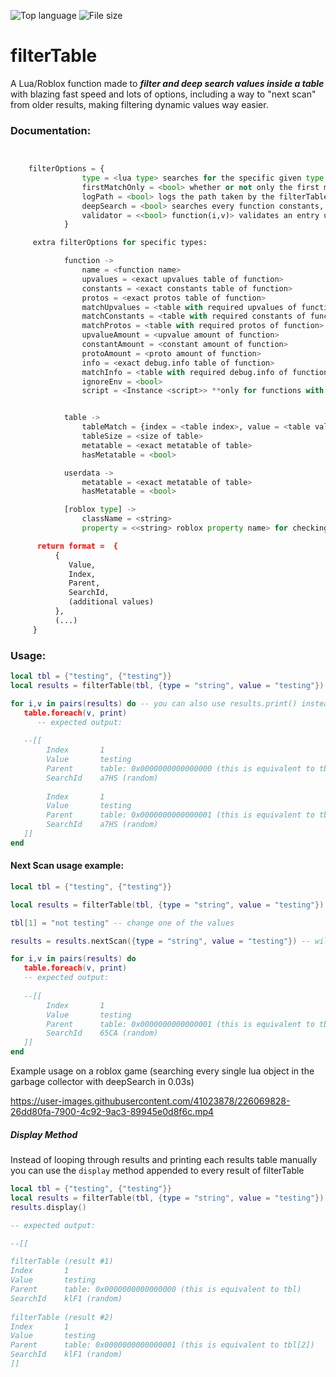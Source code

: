 ![Top language](https://img.shields.io/github/languages/top/Fiusen/filterTable) ![File size](https://img.shields.io/github/size/Fiusen/filterTable/filterTable.lua)

# filterTable

A Lua/Roblox function made to ***filter and deep search values inside a table*** with blazing fast speed and lots of options, including a way to "next scan" from older results, making filtering dynamic values way easier.



### Documentation:

```py


    filterOptions = {
                type = <lua type> searches for the specific given type
                firstMatchOnly = <bool> whether or not only the first matched value will be returned
                logPath = <bool> logs the path taken by the filterTable, may decrease performance
                deepSearch = <bool> searches every function constants, upvalues, protos and env (will decrease performance)
                validator = <<bool> function(i,v)> validates an entry using a function **will override the default checking, so using any options presented below will not work**
            }

     extra filterOptions for specific types:

            function -> 
                name = <function name>
                upvalues = <exact upvalues table of function>
                constants = <exact constants table of function>
                protos = <exact protos table of function>
                matchUpvalues = <table with required upvalues of function>
                matchConstants = <table with required constants of function>
                matchProtos = <table with required protos of function>
                upvalueAmount = <upvalue amount of function>
                constantAmount = <constant amount of function>
                protoAmount = <proto amount of function>
                info = <exact debug.info table of function>
                matchInfo = <table with required debug.info of function>
                ignoreEnv = <bool>
                script = <Instance <script>> **only for functions with "script" defined in their env**


            table -> 
                tableMatch = {index = <table index>, value = <table value>, validator = <validator>}
                tableSize = <size of table>
                metatable = <exact metatable of table>
                hasMetatable = <bool>

            userdata -> 
                metatable = <exact metatable of table>
                hasMetatable = <bool>

            [roblox type] ->
                className = <string>
                property = <<string> roblox property name> for checking properties of objects, e.g checking the CFrame property of BasePart's -> {type = "Instance", classname = "BasePart", property = "CFrame", value = CFrame.new()} 

      return format =  {
          {
             Value,
             Index,
             Parent,
             SearchId,
             (additional values)
          },
          (...)
     }
```
                    
                    
### Usage:

```lua
local tbl = {"testing", {"testing"}}
local results = filterTable(tbl, {type = "string", value = "testing"})

for i,v in pairs(results) do -- you can also use results.print() instead of this
   table.foreach(v, print)
      -- expected output:
   
   --[[
        Index       1
        Value       testing
        Parent      table: 0x0000000000000000 (this is equivalent to tbl)
        SearchId    a7HS (random)
        
        Index       1
        Value       testing
        Parent      table: 0x0000000000000001 (this is equivalent to tbl[2])
        SearchId    a7HS (random)
   ]]
end
```

#### Next Scan usage example:
```lua
local tbl = {"testing", {"testing"}}

local results = filterTable(tbl, {type = "string", value = "testing"}) -- will return 2 values

tbl[1] = "not testing" -- change one of the values

results = results.nextScan({type = "string", value = "testing"}) -- will return only 1 value (the unchanged one)

for i,v in pairs(results) do
   table.foreach(v, print)
   -- expected output:
   
   --[[
        Index       1
        Value       testing
        Parent      table: 0x0000000000000001 (this is equivalent to tbl[2])
        SearchId    65CA (random)
   ]]
end
```

Example usage on a roblox game (searching every single lua object in the garbage collector with deepSearch in 0.03s)

https://user-images.githubusercontent.com/41023878/226069828-26dd80fa-7900-4c92-9ac3-89945e0d8f6c.mp4


##### Display Method

Instead of looping through results and printing each results table manually you can use the `display` method appended to every result of filterTable

```lua
local tbl = {"testing", {"testing"}}
local results = filterTable(tbl, {type = "string", value = "testing"})
results.display()

-- expected output:

--[[

filterTable (result #1)
Index       1
Value       testing
Parent      table: 0x0000000000000000 (this is equivalent to tbl)
SearchId    klF1 (random)
 
filterTable (result #2)
Index       1
Value       testing
Parent      table: 0x0000000000000001 (this is equivalent to tbl[2])
SearchId    klF1 (random)
]]
```

